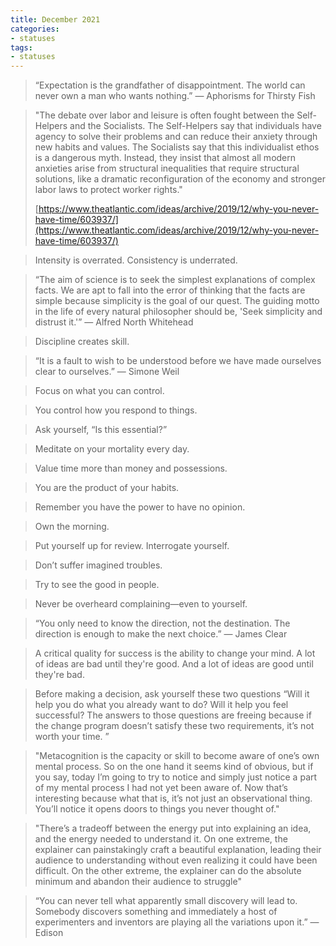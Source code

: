 ```yaml
---
title: December 2021
categories:
- statuses
tags:
- statuses
---
```





>“Expectation is the grandfather of disappointment. The world can never own a man who wants nothing.” — Aphorisms for Thirsty Fish

<!-- ![1](/assets/statuses/Oct2021/1.jpeg){:class="img-responsive"} -->


>"The debate over labor and leisure is often fought between the Self-Helpers and the Socialists. The Self-Helpers say that individuals have agency to solve their problems and can reduce their anxiety through new habits and values. The Socialists say that this individualist ethos is a dangerous myth. Instead, they insist that almost all modern anxieties arise from structural inequalities that require structural solutions, like a dramatic reconfiguration of the economy and stronger labor laws to protect worker rights."
>
>[https://www.theatlantic.com/ideas/archive/2019/12/why-you-never-have-time/603937/](https://www.theatlantic.com/ideas/archive/2019/12/why-you-never-have-time/603937/)


>Intensity is overrated. Consistency is underrated.


>“The aim of science is to seek the simplest explanations of complex facts. We are apt to fall into the error of thinking that the facts are simple because simplicity is the goal of our quest. The guiding motto in the life of every natural philosopher should be, 'Seek simplicity and distrust it.'”
— Alfred North Whitehead


>Discipline creates skill.


>“It is a fault to wish to be understood before we have made ourselves clear to ourselves.” — Simone Weil

<!-- 6 -->





>Focus on what you can control.


>You control how you respond to things.

>Ask yourself, “Is this essential?”

>Meditate on your mortality every day.

>Value time more than money and possessions.

>You are the product of your habits.

>Remember you have the power to have no opinion.

>Own the morning.

>Put yourself up for review. Interrogate yourself.

>Don’t suffer imagined troubles.

>Try to see the good in people.

>Never be overheard complaining—even to yourself.

>“You only need to know the direction, not the destination. The direction is enough to make the next choice.” — James Clear


>A critical quality for success is the ability to change your mind. A lot of ideas are bad until they're good. And a lot of ideas are good until they're bad.


>Before making a decision, ask yourself these two questions
“Will it help you do what you already want to do? Will it help you feel successful? The answers to those questions are freeing because if the change program doesn’t satisfy these two requirements, it’s not worth your time. ”


>"Metacognition is the capacity or skill to become aware of one’s own mental process. So on the one hand it seems kind of obvious, but if you say, today I’m going to try to notice and simply just notice a part of my mental process I had not yet been aware of. Now that’s interesting because what that is, it’s not just an observational thing. You’ll notice it opens doors to things you never thought of."


>"There’s a tradeoff between the energy put into explaining an idea, and the energy needed to understand it. On one extreme, the explainer can painstakingly craft a beautiful explanation, leading their audience to understanding without even realizing it could have been difficult. On the other extreme, the explainer can do the absolute minimum and abandon their audience to struggle"


>“You can never tell what apparently small discovery will lead to. Somebody discovers something and immediately a host of experimenters and inventors are playing all the variations upon it.” — Edison

<!-- 22 -->
